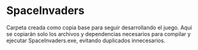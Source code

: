 # SpaceInvaders

Carpeta creada como copia base para seguir desarrollando el juego. Aquí se copiarán solo los archivos y dependencias necesarios para compilar y ejecutar SpaceInvaders.exe, evitando duplicados innecesarios.
